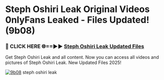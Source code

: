 # Steph Oshiri Leak Original Videos 0nlyFans Leaked - Files Updated! (9b08)

<h3>🔴 CLICK HERE 🌐==►► <a href="https://tinyurl.com/2jnfzry5" rel="nofollow">Steph Oshiri Leak Updated Files</a></h3>

Get Steph Oshiri Leak and all content. Now you can access all videos and pictures of Steph Oshiri Leak. New Updated Files 2025!

[![9b08](https://i.imgur.com/GyGTBgg.gif)](https://tinyurl.com/2jnfzry5)
steph oshiri leak